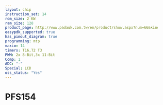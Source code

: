 ```yaml
---
layout: chip
instruction_set: 14
rom_size: 2 KW
ram_size: 128
product_page: http://www.padauk.com.tw/en/product/show.aspx?num=66&kind=42
easypdk_supported: true
has_pinout_diagram: true
programming: mtp
maxio: 14
timers: T16,T2 T3
PWM: 2x 8-Bit,3x 11-Bit
Comp: 1
ADC: "-"
Special: LCD
oss_status: "Yes"
---
```


# PFS154
